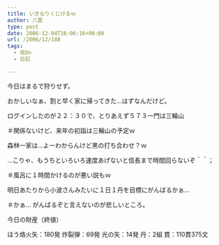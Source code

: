 ```yaml
---
title: いきなりくじけるｗ
author: 八雲
type: post
date: 2006-12-04T16:06:16+00:00
url: /2006/12/188
tags:
  - 信On
  - 日記

---
```

今日はまるで狩りせず。

おかしいなぁ、割と早く家に帰ってきた…はずなんだけど。
  
ログインしたのが２２：３０で、とりあえず５７３一門は三輪山
  
＃関係ないけど、来年の初詣は三輪山の予定ｗ
  
森林一家は…よーわからんけど黒の打ち合わせ？ｗ

…こりゃ、もうちといろいろ速度あげないと信長まで時間回らないぞ＾＾；
  
＃風呂に１時間かけるのが悪い説もｗ
  
明日あたりから小波さんみたいに１日１丹を目標にがんばるかぁ…
  
＃かぁ… がんばるぞと言えないのが悲しいところ。

今日の財産（終値）
  
ほう烙火矢：180発 炸裂弾：69発 光の矢：14発 丹：2組 貫：110貫375文
